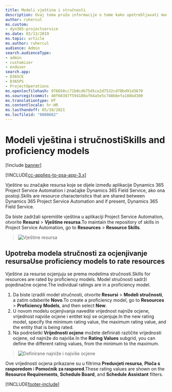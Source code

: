 ```yaml
---
title: Modeli vještina i stručnosti
description: Ovaj tema pruža informacije o tome kako upotrebljavati modele vještina i stručnosti.
author: ruhercul
ms.custom:
- dyn365-projectservice
ms.date: 03/13/2019
ms.topic: article
ms.author: ruhercul
audience: Admin
search.audienceType:
- admin
- customizer
- enduser
search.app:
- D365CE
- D365PS
- ProjectOperations
ms.openlocfilehash: 976650cc71b0cdb75d5ce2d7532cd78bd91d3670
ms.sourcegitcommit: 40f68387f594180af64a5e5c748b6efa188bd300
ms.translationtype: HT
ms.contentlocale: hr-HR
ms.lasthandoff: 05/10/2021
ms.locfileid: "6008662"
---
```

# <a name="skills-and-proficiency-models"></a><span data-ttu-id="b88f1-103">Modeli vještina i stručnosti</span><span class="sxs-lookup"><span data-stu-id="b88f1-103">Skills and proficiency models</span></span>

[!include [banner](../includes/psa-now-project-operations.md)]

[!INCLUDE[cc-applies-to-psa-app-3.x](../includes/cc-applies-to-psa-app-3x.md)]

<span data-ttu-id="b88f1-104">Vještine su značajke resursa koje se dijele između aplikacije Dynamics 365 Project Service Automation i značajke Dynamics 365 Field Service, ako ona postoji.</span><span class="sxs-lookup"><span data-stu-id="b88f1-104">Skills are resource characteristics that are shared between Dynamics 365 Project Service Automation and if present, Dynamics 365 Field Service.</span></span> 

<span data-ttu-id="b88f1-105">Da biste zadržali spremište vještina u aplikaciji Project Service Automation, otvorite **Resursi** \> **Vještine resursa**.</span><span class="sxs-lookup"><span data-stu-id="b88f1-105">To maintain the repository of skills in Project Service Automation, go to **Resources** \> **Resource Skills**.</span></span> 

> ![Vještine resursa](media/Resource-Management-image84.png)

## <a name="use-proficiency-models-to-rate-resources"></a><span data-ttu-id="b88f1-107">Upotreba modela stručnosti za ocjenjivanje resursa</span><span class="sxs-lookup"><span data-stu-id="b88f1-107">Use proficiency models to rate resources</span></span>

<span data-ttu-id="b88f1-108">Vještine za resurse ocjenjuju se prema modelima stručnosti.</span><span class="sxs-lookup"><span data-stu-id="b88f1-108">Skills for resources are rated by proficiency models.</span></span> <span data-ttu-id="b88f1-109">Model stručnosti sadrži pojedinačne ocjene.</span><span class="sxs-lookup"><span data-stu-id="b88f1-109">The individual ratings are in a proficiency model.</span></span> 

1. <span data-ttu-id="b88f1-110">Da biste izradili model stručnosti, otvorite **Resursi** \> **Modeli stručnosti**, a zatim odaberite **Novo**.</span><span class="sxs-lookup"><span data-stu-id="b88f1-110">To create a proficiency model, go to **Resources** \> **Proficiency Models**, and then select **New**.</span></span>
2. <span data-ttu-id="b88f1-111">U novom modelu ocjenjivanja navedite vrijednost najniže ocjene, vrijednost najviše ocjene i entitet koji se ocjenjuje.</span><span class="sxs-lookup"><span data-stu-id="b88f1-111">In the new rating model, specify the minimum rating value, the maximum rating value, and the entity that is being rated.</span></span>
3. <span data-ttu-id="b88f1-112">Na podrešetki **Vrijednosti ocjene** možete definirati različite vrijednosti ocjene, od najniže do najviše.</span><span class="sxs-lookup"><span data-stu-id="b88f1-112">In the **Rating Values** subgrid, you can define the different rating values, from the minimum to the maximum.</span></span>

> ![Definirane najniže i najviše ocjene](media/Resource-Management-image85.png)

<span data-ttu-id="b88f1-114">Ove vrijednosti ocjena prikazane su u filtrima **Preduvjeti resursa**, **Ploča s rasporedom** i **Pomoćnik za raspored**.</span><span class="sxs-lookup"><span data-stu-id="b88f1-114">These rating values are shown on the **Resource Requirements**, **Schedule Board**, and **Schedule Assistant** filters.</span></span>


[!INCLUDE[footer-include](../includes/footer-banner.md)]